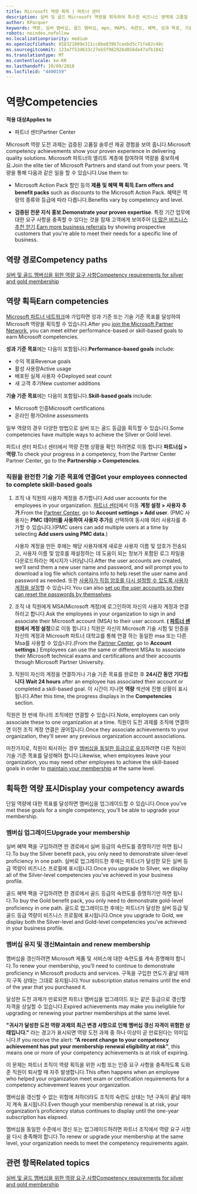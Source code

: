 ```yaml
---
title: Microsoft 역량 획득 | 파트너 센터
description: 실버 및 골드 Microsoft 역량을 획득하여 특수한 비즈니스 영역에 고품질 솔루션을 제공하는 귀사의 검증된 전문 지식을 보여 주세요.
author: KPacquer
keywords: 역량, 실버 멤버십, 골드 멤버십, mpn, MAPS, 숙련도, 혜택, 성과 목표, 기술 목표
robots: noindex,nofollow
ms.localizationpriority: medium
ms.openlocfilehash: 858321809e311cc8be83967ceebd5c71fe82c48c
ms.sourcegitcommit: 123a7f53d633c27eb5f982926d856de47afb1042
ms.translationtype: MT
ms.contentlocale: ko-KR
ms.lasthandoff: 10/09/2018
ms.locfileid: "4490159"
---
```

<!--
•   FWLink https://go.microsoft.com/fwlink/?linkid=851080 : top of page
•   FWLink https://go.microsoft.com/fwlink/?linkid=851281: top of page (duplicate)
•   FWLink https://go.microsoft.com/fwlink/?linkid=851079: Competencies (#attainment_paths)
•   FWLink https://go.microsoft.com/fwlink/?linkid=851081: Maintain and renew membership (#maintain_membership)
•   FWLink https://go.microsoft.com/fwlink/?linkid=851082: Get your employees connected to complete skill-based goals (#associating_achievements)
•   FWLink https://go.microsoft.com/fwlink/?linkid=851083 : Achievement overrides (#achievement_override)
•   FWLink: https://go.microsoft.com/fwlink/?linkid=851236: UI link, goes to the place where you import new users. Temporarily points to the Partner Center homepage.
•   FWLink: https://go.microsoft.com/fwlink/?linkid=851607 :Will go to the docs page for Silver/Gold competency achievements. Currently goes to https://partnercenter.microsoft.com/partner/cloud-solution-provider 

 -->

# <a name="competencies"></a><span data-ttu-id="82e98-104">역량</span><span class="sxs-lookup"><span data-stu-id="82e98-104">Competencies</span></span>

**<span data-ttu-id="82e98-105">적용 대상</span><span class="sxs-lookup"><span data-stu-id="82e98-105">Applies to</span></span>**
-  <span data-ttu-id="82e98-106">파트너 센터</span><span class="sxs-lookup"><span data-stu-id="82e98-106">Partner Center</span></span>

<span data-ttu-id="82e98-107">Microsoft 역량 도전 과제는 검증된 고품질 솔루션 제공 경험을 보여 줍니다.</span><span class="sxs-lookup"><span data-stu-id="82e98-107">Microsoft competency achievements show your proven experience in delivering quality solutions.</span></span> <span data-ttu-id="82e98-108">Microsoft 파트너의 엘리트 계층에 참여하여 역량을 홍보하세요.</span><span class="sxs-lookup"><span data-stu-id="82e98-108">Join the elite tier of Microsoft Partners and stand out from your peers.</span></span> <span data-ttu-id="82e98-109">역량을 통해 다음과 같은 일을 할 수 있습니다.</span><span class="sxs-lookup"><span data-stu-id="82e98-109">Use them to:</span></span> 

*  <span data-ttu-id="82e98-110">Microsoft Action Pack 할인 등의 **제품 및 혜택 팩 획득**.</span><span class="sxs-lookup"><span data-stu-id="82e98-110">**Earn offers and benefit packs** such as discounts to the Microsoft Action Pack.</span></span> <span data-ttu-id="82e98-111">혜택은 역량의 종류와 등급에 따라 다릅니다.</span><span class="sxs-lookup"><span data-stu-id="82e98-111">Benefits vary by competency and level.</span></span> 

*  <span data-ttu-id="82e98-112">**검증된 전문 지식 홍보**.</span><span class="sxs-lookup"><span data-stu-id="82e98-112">**Demonstrate your proven expertise**.</span></span> <span data-ttu-id="82e98-113">특정 기간 업무에 대한 요구 사항을 충족할 수 있다는 것을 잠재 고객에게 보여주어 [더 많은 비즈니스 추천 얻기](referrals.md).</span><span class="sxs-lookup"><span data-stu-id="82e98-113">[Earn more business referrals](referrals.md) by showing prospective customers that you're able to meet their needs for a specific line of business.</span></span>

## <a href="" id="attainment_paths"></a> <span data-ttu-id="82e98-114">역량 경로</span><span class="sxs-lookup"><span data-stu-id="82e98-114">Competency paths</span></span>

[<span data-ttu-id="82e98-115">실버 및 골드 멤버십을 위한 역량 요구 사항</span><span class="sxs-lookup"><span data-stu-id="82e98-115">Competency requirements for silver and gold membership</span></span>](learn-about-competencies.md)

## <a name="earn-competencies"></a><span data-ttu-id="82e98-116">역량 획득</span><span class="sxs-lookup"><span data-stu-id="82e98-116">Earn competencies</span></span>

<span data-ttu-id="82e98-117">[Microsoft 파트너 네트워크](mpn-overview.md)에 가입하면 성과 기준 또는 기술 기준 목표를 달성하여 Microsoft 역량을 획득할 수 있습니다.</span><span class="sxs-lookup"><span data-stu-id="82e98-117">After you [join the Microsoft Partner Network](mpn-overview.md), you can meet either performance-based or skill-based goals to earn Microsoft competencies.</span></span> 

<span data-ttu-id="82e98-118">**성과 기준 목표**에는 다음이 포함됩니다.</span><span class="sxs-lookup"><span data-stu-id="82e98-118">**Performance-based goals** include:</span></span> 
* <span data-ttu-id="82e98-119">수익 목표</span><span class="sxs-lookup"><span data-stu-id="82e98-119">Revenue goals</span></span>
* <span data-ttu-id="82e98-120">활성 사용량</span><span class="sxs-lookup"><span data-stu-id="82e98-120">Active usage</span></span>
* <span data-ttu-id="82e98-121">배포된 실제 사용자 수</span><span class="sxs-lookup"><span data-stu-id="82e98-121">Deployed seat count</span></span>
* <span data-ttu-id="82e98-122">새 고객 추가</span><span class="sxs-lookup"><span data-stu-id="82e98-122">New customer additions</span></span>

<span data-ttu-id="82e98-123">**기술 기준 목표**에는 다음이 포함됩니다.</span><span class="sxs-lookup"><span data-stu-id="82e98-123">**Skill-based goals** include:</span></span> 
* <span data-ttu-id="82e98-124">Microsoft 인증</span><span class="sxs-lookup"><span data-stu-id="82e98-124">Microsoft certifications</span></span>
* <span data-ttu-id="82e98-125">온라인 평가</span><span class="sxs-lookup"><span data-stu-id="82e98-125">Online assessments</span></span> 

<span data-ttu-id="82e98-126">일부 역량의 경우 다양한 방법으로 실버 또는 골드 등급을 획득할 수 있습니다.</span><span class="sxs-lookup"><span data-stu-id="82e98-126">Some competencies have multiple ways to achieve the Silver or Gold level.</span></span>

<span data-ttu-id="82e98-127">파트너 센터 파트너 센터에서 역량 진행 상황을 확인 하려면로 이동 합니다 **파트너십 > 역량**.</span><span class="sxs-lookup"><span data-stu-id="82e98-127">To check your progress in a competency, from the Partner Center Partner Center, go to the **Partnership > Competencies**.</span></span> 

### <a href="" id="associating_achievements"></a><span data-ttu-id="82e98-128">직원을 완전한 기술 기준 목표에 연결</span><span class="sxs-lookup"><span data-stu-id="82e98-128">Get your employees connected to complete skill-based goals</span></span>

1.  <span data-ttu-id="82e98-129">조직 내 직원의 사용자 계정을 추가합니다.</span><span class="sxs-lookup"><span data-stu-id="82e98-129">Add user accounts for the employees in your organization.</span></span> <span data-ttu-id="82e98-130">[파트너 센터](http://partnercenter.microsoft.com)에서 이동 **계정 설정 > 사용자 추가**.</span><span class="sxs-lookup"><span data-stu-id="82e98-130">From the [Partner Center](http://partnercenter.microsoft.com), go to **Account settings > Add user**.</span></span> <span data-ttu-id="82e98-131">(PMC 사용자는 **PMC 데이터를 사용하여 사용자 추가**를 선택하여 동시에 여러 사용자를 추가할 수 있습니다.)</span><span class="sxs-lookup"><span data-stu-id="82e98-131">(PMC users can add multiple users at a time by selecting **Add users using PMC data**.)</span></span>

    <span data-ttu-id="82e98-132">사용자 계정을 만든 후에는 해당 사용자에게 새로운 사용자 이름 및 암호가 전송되고, 사용자 이름 및 암호를 재설정하는 데 도움이 되는 정보가 포함된 로그 파일을 다운로드하라는 메시지가 나타납니다.</span><span class="sxs-lookup"><span data-stu-id="82e98-132">After the user accounts are created, we'll send them a new user name and password, and will prompt you to download a log file which contains info to help reset the user name and password as needed.</span></span> <span data-ttu-id="82e98-133">또한 [사용자가 직접 암호를 다시 설정할 수 있도록 사용자 계정을 설정](https://docs.microsoft.com/en-us/azure/active-directory/active-directory-passwords-getting-started)할 수 있습니다.</span><span class="sxs-lookup"><span data-stu-id="82e98-133">You can also [set up the user accounts so they can reset the passwords by themselves](https://docs.microsoft.com/en-us/azure/active-directory/active-directory-passwords-getting-started).</span></span>

2. <span data-ttu-id="82e98-134">조직 내 직원에게 MSA(Microsoft 계정)에 로그인하여 자신의 사용자 계정과 연결하라고 합니다.</span><span class="sxs-lookup"><span data-stu-id="82e98-134">Ask the employees in your organization to sign in and associate their Microsoft account (MSA) to their user account.</span></span> <span data-ttu-id="82e98-135">**( [파트너 센터](http://partnercenter.microsoft.com)에서 계정 설정**으로 이동 합니다.) 직원은 자신의 Microsoft 기술 시험 및 인증을 자신의 계정과 Microsoft 파트너 대학교를 통해 연결 하는 동일한 msa 또는 다른 Msa를 사용할 수 있습니다.</span><span class="sxs-lookup"><span data-stu-id="82e98-135">(From the [Partner Center](http://partnercenter.microsoft.com), go to **Account settings**.) Employees can use the same or different MSAs to associate their Microsoft technical exams and certifications and their accounts through Microsoft Partner University.</span></span>

3.  <span data-ttu-id="82e98-136">직원이 자신의 계정을 연결하거나 기술 기준 목표를 완료한 후 **24시간 동안 기다립니다**.</span><span class="sxs-lookup"><span data-stu-id="82e98-136">**Wait 24 hours** after an employee has associated their account or completed a skill-based goal.</span></span> <span data-ttu-id="82e98-137">이 시간이 지나면 **역량** 섹션에 진행 상황이 표시됩니다.</span><span class="sxs-lookup"><span data-stu-id="82e98-137">After this time, the progress displays in the **Competencies** section.</span></span>

<span data-ttu-id="82e98-138">직원은 한 번에 하나의 조직에만 연결할 수 있습니다.</span><span class="sxs-lookup"><span data-stu-id="82e98-138">Note, employees can only associate these to one organization at a time.</span></span> <span data-ttu-id="82e98-139">직원이 도전 과제를 조직에 연결하면 이전 조직 계정 연결은 끊어집니다.</span><span class="sxs-lookup"><span data-stu-id="82e98-139">Once they associate achievements to your organization, they’ll sever any previous organization account associations.</span></span>

<span data-ttu-id="82e98-140">마찬가지로, 직원이 퇴사하는 경우 [멤버십을 동일한 등급으로 유지](#maintaining_membership)하려면 다른 직원이 기술 기준 목표를 달성해야 합니다.</span><span class="sxs-lookup"><span data-stu-id="82e98-140">Likewise, when employees leave your organization, you may need other employees to achieve the skill-based goals in order to [maintain your membership](#maintaining_membership) at the same level.</span></span>

## <a name="display-your-competency-awards"></a><span data-ttu-id="82e98-141">획득한 역량 표시</span><span class="sxs-lookup"><span data-stu-id="82e98-141">Display your competency awards</span></span>

<span data-ttu-id="82e98-142">단일 역량에 대한 목표를 달성하면 멤버십을 업그레이드할 수 있습니다.</span><span class="sxs-lookup"><span data-stu-id="82e98-142">Once you've met these goals for a single competency, you'll be able to upgrade your membership.</span></span>

### <a name="upgrade-your-membership"></a><span data-ttu-id="82e98-143">멤버십 업그레이드</span><span class="sxs-lookup"><span data-stu-id="82e98-143">Upgrade your membership</span></span>

<span data-ttu-id="82e98-144">실버 혜택 팩을 구입하려면 한 경로에서 실버 등급의 숙련도를 증명하기만 하면 됩니다.</span><span class="sxs-lookup"><span data-stu-id="82e98-144">To buy the Silver benefit pack, you only need to demonstrate silver-level proficiency in one path.</span></span> <span data-ttu-id="82e98-145">실버로 업그레이드한 후에는 파트너가 달성한 모든 실버 등급 역량이 비즈니스 프로필에 표시됩니다.</span><span class="sxs-lookup"><span data-stu-id="82e98-145">Once you upgrade to Silver, we display all of the Silver-level competencies you’ve achieved in your business profile.</span></span> 

<span data-ttu-id="82e98-146">골드 혜택 팩을 구입하려면 한 경로에서 골드 등급의 숙련도를 증명하기만 하면 됩니다.</span><span class="sxs-lookup"><span data-stu-id="82e98-146">To buy the Gold benefit pack, you only need to demonstrate gold-level proficiency in one path.</span></span> <span data-ttu-id="82e98-147">골드로 업그레이드한 후에는 파트너가 달성한 실버 등급 및 골드 등급 역량이 비즈니스 프로필에 표시됩니다.</span><span class="sxs-lookup"><span data-stu-id="82e98-147">Once you upgrade to Gold, we display both the Silver-level and Gold-level competencies you’ve achieved in your business profile.</span></span> 

### <a href="" id="maintain_membership"></a> <span data-ttu-id="82e98-148">멤버십 유지 및 갱신</span><span class="sxs-lookup"><span data-stu-id="82e98-148">Maintain and renew membership</span></span>

<span data-ttu-id="82e98-149">멤버십을 갱신하려면 Microsoft 제품 및 서비스에 대한 숙련도를 계속 증명해야 합니다.</span><span class="sxs-lookup"><span data-stu-id="82e98-149">To renew your membership, you’ll need to continue to demonstrate proficiency in Microsoft products and services.</span></span> <span data-ttu-id="82e98-150">구독을 구입한 연도가 끝날 때까지 구독 상태는 그대로 유지됩니다.</span><span class="sxs-lookup"><span data-stu-id="82e98-150">Your subscription status remains until the end of the year that you purchased it.</span></span>

<span data-ttu-id="82e98-151">달성한 도전 과제가 만료되면 파트너 멤버십을 업그레이드 또는 같은 등급으로 갱신할 자격을 상실할 수 있습니다.</span><span class="sxs-lookup"><span data-stu-id="82e98-151">Expired achievements may make you ineligible for upgrading or renewing your partner memberships at the same level.</span></span> 

<span data-ttu-id="82e98-152">**"귀사가 달성한 도전 역량 과제의 최근 변경 사항으로 인해 멤버십 갱신 자격이 위험한 상태입니다."** 라는 경고가 표시되면 역량 도전 과제 중 하나 이상이 곧 만료된다는 의미입니다.</span><span class="sxs-lookup"><span data-stu-id="82e98-152">If you receive the alert: **“A recent change to your competency achievement has put your membership renewal eligibility at risk”**, this means one or more of your competency achievements is at risk of expiring.</span></span> 

<span data-ttu-id="82e98-153">이 문제는 파트너 조직이 역량 획득을 위한 시험 또는 인증 요구 사항을 충족하도록 도와준 직원이 퇴사할 때 자주 발생합니다.</span><span class="sxs-lookup"><span data-stu-id="82e98-153">This often happens when an employee who helped your organization meet exam or certification requirements for a competency achievement leaves your organization.</span></span> 

<span data-ttu-id="82e98-154">멤버십을 갱신할 수 없는 위험에 처하더라도 조직의 숙련도 상태는 1년 구독이 끝날 때까지 계속 표시됩니다.</span><span class="sxs-lookup"><span data-stu-id="82e98-154">Even though your membership renewal is at risk, your organization’s proficiency status continues to display until the one-year subscription has elapsed.</span></span>

<span data-ttu-id="82e98-155">멤버십을 동일한 수준에서 갱신 또는 업그레이드하려면 파트너 조직에서 역량 요구 사항을 다시 충족해야 합니다.</span><span class="sxs-lookup"><span data-stu-id="82e98-155">To renew or upgrade your membership at the same level, your organization needs to meet the competency requirements again.</span></span>

## <a name="related-topics"></a><span data-ttu-id="82e98-156">관련 항목</span><span class="sxs-lookup"><span data-stu-id="82e98-156">Related topics</span></span>

[<span data-ttu-id="82e98-157">실버 및 골드 멤버십을 위한 역량 요구 사항</span><span class="sxs-lookup"><span data-stu-id="82e98-157">Competency requirements for silver and gold membership</span></span>](learn-about-competencies.md)